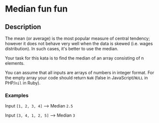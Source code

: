 # Median fun fun

## Description

The mean (or average) is the most popular measure of central tendency; however it does not behave very well when the data is skewed (i.e. wages distribution). In such cases, it's better to use the median.

Your task for this kata is to find the median of an array consisting of n elements.

You can assume that all inputs are arrays of numbers in integer format. For the empty array your code should return `NaN` (false in JavaScript/`NULL` in PHP/`nil` in Ruby).

### Examples

Input `[1, 2, 3, 4]` --> Median `2.5`

Input `[3, 4, 1, 2, 5]` --> Median `3`

